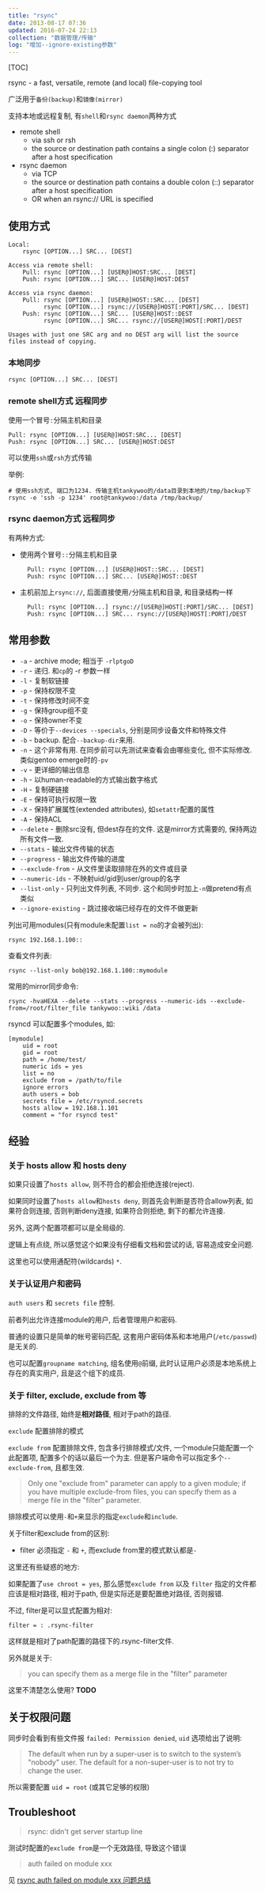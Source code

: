 ```yaml
---
title: "rsync"
date: 2013-08-17 07:36
updated: 2016-07-24 22:13
collection: "数据管理/传输"
log: "增加--ignore-existing参数"
---
```


[TOC]

rsync - a fast, versatile, remote (and local) file-copying tool

广泛用于`备份(backup)`和`镜像(mirror)`

支持本地或远程复制, 有`shell`和`rsync daemon`两种方式

* remote shell
	+ via ssh or rsh
	+ the source or destination path contains a single colon (:) separator after a host specification
* rsync daemon
	+ via TCP
	+ the source or destination path contains a double colon (::) separator after a  host  specification
	+ OR  when  an rsync://  URL  is  specified

## 使用方式 ##

	Local:
		rsync [OPTION...] SRC... [DEST]

	Access via remote shell:
		Pull: rsync [OPTION...] [USER@]HOST:SRC... [DEST]
		Push: rsync [OPTION...] SRC... [USER@]HOST:DEST

	Access via rsync daemon:
		Pull: rsync [OPTION...] [USER@]HOST::SRC... [DEST]
			  rsync [OPTION...] rsync://[USER@]HOST[:PORT]/SRC... [DEST]
		Push: rsync [OPTION...] SRC... [USER@]HOST::DEST
			  rsync [OPTION...] SRC... rsync://[USER@]HOST[:PORT]/DEST

	Usages with just one SRC arg and no DEST arg will list the source files instead of copying.

### 本地同步 ###

	rsync [OPTION...] SRC... [DEST]

### remote shell方式 远程同步 ###

使用一个冒号`:`分隔主机和目录

	Pull: rsync [OPTION...] [USER@]HOST:SRC... [DEST]
	Push: rsync [OPTION...] SRC... [USER@]HOST:DEST

可以使用`ssh`或`rsh`方式传输

举例:

	# 使用ssh方式, 端口为1234. 传输主机tankywoo的/data目录到本地的/tmp/backup下
	rsync -e 'ssh -p 1234' root@tankywoo:/data /tmp/backup/


### rsync daemon方式 远程同步 ###

有两种方式:

* 使用两个冒号`::`分隔主机和目录

		Pull: rsync [OPTION...] [USER@]HOST::SRC... [DEST]
		Push: rsync [OPTION...] SRC... [USER@]HOST::DEST

* 主机前加上`rsync://`, 后面直接使用`/`分隔主机和目录, 和目录结构一样

		Pull: rsync [OPTION...] rsync://[USER@]HOST[:PORT]/SRC... [DEST]
		Push: rsync [OPTION...] SRC... rsync://[USER@]HOST[:PORT]/DEST

## 常用参数 ##

* `-a` - archive mode; 相当于 `-rlptgoD`
* `-r` - 递归. 和`cp`的 -r 参数一样
* `-l` - 复制软链接
* `-p` - 保持权限不变
* `-t` - 保持修改时间不变
* `-g` - 保持group组不变
* `-o` - 保持owner不变
* `-D` - 等价于`--devices --specials`, 分别是同步设备文件和特殊文件
* `-b` - backup. 配合`--backup-dir`来用.
* `-n` - 这个非常有用. 在同步前可以先测试来查看会由哪些变化, 但不实际修改. 类似gentoo emerge时的`-pv`
* `-v` - 更详细的输出信息
* `-h` - 以human-readable的方式输出数字格式
* `-H` - 复制硬链接
* `-E` - 保持可执行权限一致
* `-X` - 保持扩展属性(extended attributes), 如`setattr`配置的属性
* `-A` - 保持ACL
* `--delete` - 删除src没有, 但dest存在的文件. 这是mirror方式需要的, 保持两边所有文件一致.
* `--stats` - 输出文件传输的状态
* `--progress` - 输出文件传输的进度
* `--exclude-from` - 从文件里读取排除在外的文件或目录
* `--numeric-ids` - 不映射uid/gid到user/group的名字
* `--list-only` - 只列出文件列表, 不同步. 这个和同步时加上`-n`做pretend有点类似
* `--ignore-existing` - 跳过接收端已经存在的文件不做更新

列出可用modules(只有module未配置`list = no`的才会被列出):

	rsync 192.168.1.100::

查看文件列表:

	rsync --list-only bob@192.168.1.100::mymodule

常用的mirror同步命令:

	rsync -hvaHEXA --delete --stats --progress --numeric-ids --exclude-from=/root/filter_file tankywoo::wiki /data

rsyncd 可以配置多个modules, 如:

```
[mymodule]
    uid = root
    gid = root
    path = /home/test/
    numeric ids = yes
    list = no
    exclude from = /path/to/file
    ignore errors
    auth users = bob
    secrets file = /etc/rsyncd.secrets
    hosts allow = 192.168.1.101
    comment = "for rsyncd test"
```


## 经验 ##

### 关于 hosts allow 和 hosts deny ##

如果只设置了`hosts allow`, 则不符合的都会拒绝连接(reject).

如果同时设置了`hosts allow`和`hosts deny`, 则首先会判断是否符合allow列表, 如果符合则连接, 否则判断deny连接, 如果符合则拒绝, 剩下的都允许连接.

另外, 这两个配置项都可以是全局级的.

逻辑上有点绕, 所以感觉这个如果没有仔细看文档和尝试的话, 容易造成安全问题.

这里也可以使用通配符(wildcards) `*`.

### 关于认证用户和密码 ###

`auth users` 和 `secrets file` 控制.

前者列出允许连接module的用户, 后者管理用户和密码.

普通的设置只是简单的帐号密码匹配, 这套用户密码体系和本地用户(`/etc/passwd`)是无关的.

也可以配置`groupname matching`, 组名使用`@`前缀, 此时认证用户必须是本地系统上存在的真实用户, 且是这个组下的成员.

### 关于 filter, exclude, exclude from 等 ###

排除的文件路径, 始终是**相对路径**, 相对于path的路径.

`exclude` 配置排除的模式

`exclude from` 配置排除文件, 包含多行排除模式/文件, 一个module只能配置一个此配置项, 配置多个的话以最后一个为主. 但是客户端命令可以指定多个`--exclude-from`, 且都生效.

> Only one "exclude from" parameter can apply to a given module; if you have multiple exclude-from files, you can specify them as a merge file in the "filter" parameter.

排除模式可以使用`-`和`+`来显示的指定`exclude`和`include`.

关于filter和exclude from的区别:

* filter 必须指定 `-` 和 `+`, 而exclude from里的模式默认都是`-`

这里还有些疑惑的地方:

如果配置了`use chroot = yes`, 那么感觉`exclude from` 以及 `filter` 指定的文件都应该是相对路径, 相对于path, 但是实际还是要配置绝对路径, 否则报错.

不过, filter是可以显式配置为相对:

	filter = : .rsync-filter

这样就是相对了path配置的路径下的.rsync-filter文件.

另外就是关于:

> you can specify them as a merge file in the "filter" parameter

这里不清楚怎么使用?  **TODO**

## 关于权限问题 ##

同步时会看到有些文件报 `failed: Permission denied`, `uid` 选项给出了说明:

> The default when run by a super-user is to switch to the system’s "nobody" user.  The default for a non-super-user is to not try to change the user.

所以需要配置 `uid = root` (或其它足够的权限)


## Troubleshoot ##

> rsync: didn't get server startup line

测试时配置的`exclude from`是一个无效路径, 导致这个错误

> auth failed on module xxx

见 [rsync auth failed on module xxx 问题总结](http://blog.tankywoo.com/linux/2013/12/07/rsync-auth-failed-on-module-xxx.html)
